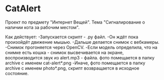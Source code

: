 # CatAlert
Проект по предмету "Интернет Вещей". Тема "Сигналирование о наличии кота за рабочим местом".

Как действует: 
-Запускается скрипт - .py файл.
-Он ждёт пока произойдёт движение мышью.
-Дальше делается снимок с вебкамеры.
-Снимок прогоняется через OpenCV.
-Если модель определила, что на снимке есть кошка - снимок высвечивается на экране, воспроизводится звук из alert.mp3 - файла.
фото помещается в папку archive с именем cat-alert*.png
-Иначе, фото помещается в папку archive с именем photo*.png, скрипт возвращается в исходное состояние.
